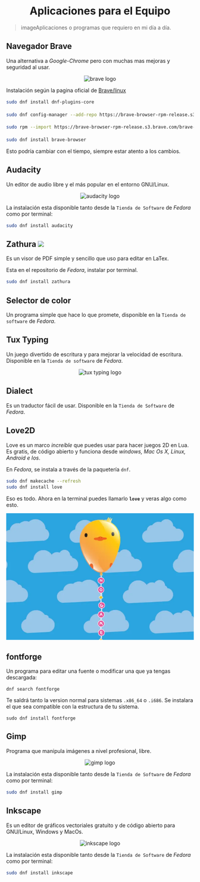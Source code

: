 <h1 align="center">Aplicaciones para el Equipo</h1>

> imageAplicaciones o programas que requiero en mi día a día.

## Navegador Brave

Una alternativa a _Google-Chrome_ pero con muchas mas mejoras y seguridad al usar.
<div align="center">
  <img src="https://brave.com/static-assets/images/brave-logo-sans-text.svg" alt="brave logo" title="brave logo">
</div>

Instalación según la pagina oficial de [Brave/linux](https://brave.com/linux/)

```bash
sudo dnf install dnf-plugins-core

sudo dnf config-manager --add-repo https://brave-browser-rpm-release.s3.brave.com/brave-browser.repo

sudo rpm --import https://brave-browser-rpm-release.s3.brave.com/brave-core.asc

sudo dnf install brave-browser
```

Esto podría cambiar con el tiempo, siempre estar atento a los cambios.

## Audacity

Un editor de audio libre y el más popular en el entorno GNU/Linux.
<div align="center">
  <img width="100px" src="https://www.audacityteam.org/_astro/Audacity_Logo.63b57726.svg" alt="audacity logo" title="audacity logo">
</div>

La instalación esta disponible tanto desde la `Tienda de Software` de _Fedora_ como por terminal:

```bash
sudo dnf install audacity
```

## Zathura <img src="https://pwmt.org/static/img/logo.png">

Es un visor de PDF simple y sencillo que uso para editar en LaTex.

Esta en el repositorio de _Fedora_, instalar por terminal.

```bash
sudo dnf install zathura
```

## Selector de color

Un programa simple que hace lo que promete, disponible en la `Tienda de software` de _Fedora_.

## Tux Typing

Un juego divertido de escritura y para mejorar la velocidad de escritura. Disponible en la `Tienda de software` de _Fedora_.

<div align="center">
  <img src="https://images.sftcdn.net/images/t_app-icon-s/p/4fed82ea-96d6-11e6-a89f-00163ec9f5fa/574674166/tux-typing-linux-155549_960_720.webp" alt="tux typing logo" title="tux typing logo">
</div>

## Dialect

Es un traductor fácil de usar. Disponible en la `Tienda de Software` de _Fedora_.


## Love2D
Love es un marco _increíble_ que puedes usar para hacer juegos 2D en Lua. Es gratis, de código abierto y funciona desde _windows, Mac Os X, Linux, Android e Ios_.

En _Fedora_, se instala a través de la paquetería `dnf`.

```bash
sudo dnf makecache --refresh
sudo dnf install love
```

Eso es todo. Ahora en la terminal puedes llamarlo **`love`** y veras algo como esto.

<div align="center">
  <img src="../assets/capture-love.webp" alt="image of the app love2D" title="image of the app love2D">
</div>

## fontforge

Un programa para editar una fuente o modificar una que ya tengas descargada:

```shell
dnf search fontforge
```

Te saldrá tanto la version normal para sistemas `.x86_64` o `.i686`. Se instalara el que sea compatible con la estructura de tu sistema.

```shell
sudo dnf install fontforge
```

## Gimp

Programa que manipula imágenes a nivel profesional, libre.

<div align="center">
  <img src="https://www.gimp.org/images/frontpage/wilber-big.png" alt="gimp logo" title="gimp logo">
</div>

La instalación esta disponible tanto desde la `Tienda de Software` de _Fedora_ como por terminal:

```bash
sudo dnf install gimp
```

## Inkscape

Es un editor de gráficos vectoriales gratuito y de código abierto para GNU/Linux, Windows y MacOs.

<div align="center">
  <img src="https://www.gimp.org/images/frontpage/Inkscape_Logo.svg.png" alt="inkscape logo" title="inkscape logo">
</div>

La instalación esta disponible tanto desde la `Tienda de Software` de _Fedora_ como por terminal:

```bash
sudo dnf install inkscape
```
